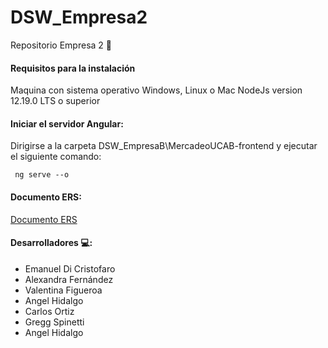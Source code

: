 # DSW_Empresa2
Repositorio Empresa 2 :office:

#### Requisitos para la instalación
Maquina con sistema operativo Windows, Linux o Mac
NodeJs version 12.19.0 LTS o superior

#### Iniciar el servidor Angular: 
Dirigirse a la carpeta DSW_EmpresaB\MercadeoUCAB-frontend y ejecutar el siguiente comando:

     ng serve --o

#### Documento ERS:
[Documento ERS](https://github.com/bismarckpm/DSW_EmpresaB/blob/ce43dbd29d18d3151e75867ad6fcbab6ae7d3c44/ERS.pdf)

#### Desarrolladores :computer::

- Emanuel Di Cristofaro  
- Alexandra Fernández 
- Valentina Figueroa
- Angel Hidalgo
- Carlos Ortiz
- Gregg Spinetti
- Angel Hidalgo
